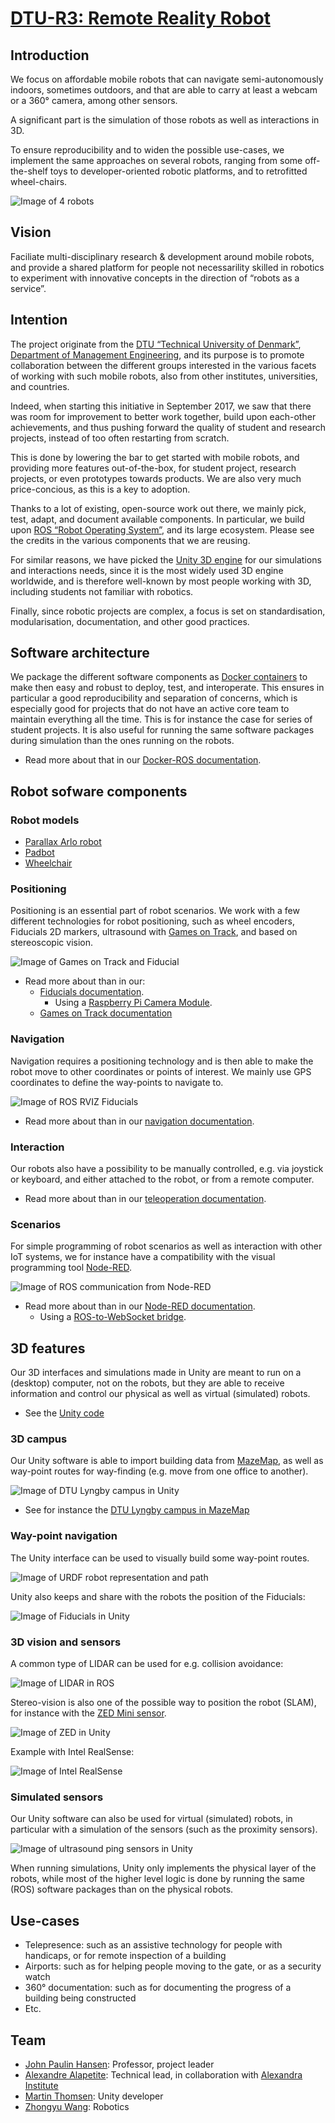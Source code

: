 # [DTU-R3: Remote Reality Robot](https://dtu-r3.github.io/)

## Introduction
We focus on affordable mobile robots that can navigate semi-autonomously indoors, sometimes outdoors,
and that are able to carry at least a webcam or a 360° camera, among other sensors.

A significant part is the simulation of those robots as well as interactions in 3D.

To ensure reproducibility and to widen the possible use-cases, we implement the same approaches on several robots,
ranging from some off-the-shelf toys to developer-oriented robotic platforms, and to retrofitted wheel-chairs.

![Image of 4 robots](images/4-robots.jpg)

## Vision
Faciliate multi-disciplinary research & development around mobile robots,
and provide a shared platform for people not necessarility skilled in robotics
to experiment with innovative concepts in the direction of “robots as a service”.

## Intention
The project originate from the [DTU “Technical University of Denmark”](http://www.dtu.dk/english/),
[Department of Management Engineering](http://www.man.dtu.dk/english),
and its purpose is to promote collaboration between the different groups interested in
the various facets of working with such mobile robots, also from other institutes, universities, and countries.

Indeed, when starting this initiative in September 2017, we saw that there was room for improvement to better work together,
build upon each-other achievements, and thus pushing forward the quality of student and research projects,
instead of too often restarting from scratch.

This is done by lowering the bar to get started with mobile robots,
and providing more features out-of-the-box,
for student project, research projects, or even prototypes towards products.
We are also very much price-concious, as this is a key to adoption.

Thanks to a lot of existing, open-source work out there, we mainly pick, test, adapt, and document available components.
In particular, we build upon [ROS “Robot Operating System”](http://www.ros.org/), and its large ecosystem.
Please see the credits in the various components that we are reusing.

For similar reasons, we have picked the [Unity 3D engine](https://unity3d.com/) for our simulations and interactions needs,
since it is the most widely used 3D engine worldwide, and is therefore well-known by most people working with 3D,
including students not familiar with robotics.

Finally, since robotic projects are complex, a focus is set on standardisation, modularisation, documentation,
and other good practices.

## Software architecture

We package the different software components as [Docker containers](https://www.docker.com/what-docker) to make then easy and robust to deploy, test, and interoperate. This ensures in particular a good reproducibility and separation of concerns, which is especially good for projects that do not have an active core team to maintain everything all the time.
This is for instance the case for series of student projects.
It is also useful for running the same software packages during simulation than the ones running on the robots.

* Read more about that in our [Docker-ROS documentation](https://github.com/DTU-R3/Docker-ROS).

## Robot sofware components

### Robot models

* [Parallax Arlo robot](https://github.com/DTU-R3/Docker-ROS/tree/master/r3-arlobot)
* [Padbot](https://github.com/DTU-R3/android_core/tree/dtu-r3/padbot)
* [Wheelchair](https://github.com/DTU-R3/Wheelchairduino-ROS)

### Positioning

Positioning is an essential part of robot scenarios.
We work with a few different technologies for robot positioning,
such as wheel encoders, Fiducials 2D markers, ultrasound with [Games on Track](http://www.gamesontrack.com/), and based on stereoscopic vision.

![Image of Games on Track and Fiducial](images/got-fiducial.jpg)

* Read more about than in our:
	* [Fiducials documentation](https://github.com/DTU-R3/Docker-ROS/tree/master/r3-fiducials).
		* Using a [Raspberry Pi Camera Module](https://github.com/DTU-R3/Docker-ROS/tree/master/r3-raspicam).
	* [Games on Track documentation](https://github.com/DTU-R3/GamesOnTrack-ROS)

### Navigation

Navigation requires a positioning technology and is then able to make the robot move to other coordinates or points of interest.
We mainly use GPS coordinates to define the way-points to navigate to.

![Image of ROS RVIZ Fiducials](images/rviz-fiducials.png)

* Read more about than in our [navigation documentation](https://github.com/DTU-R3/Docker-ROS/tree/master/r3-navigation).

### Interaction

Our robots also have a possibility to be manually controlled, e.g. via joystick or keyboard,
and either attached to the robot, or from a remote computer.

* Read more about than in our [teleoperation documentation](https://github.com/DTU-R3/Docker-ROS/tree/master/r3-teleop).

### Scenarios

For simple programming of robot scenarios as well as interaction with other IoT systems,
we for instance have a compatibility with the visual programming tool [Node-RED](https://nodered.org/).

![Image of ROS communication from Node-RED](images/ROS-Node-RED.png)

* Read more about than in our [Node-RED documentation](https://github.com/DTU-R3/Docker-ROS/tree/master/r3-node-red).
	* Using a [ROS-to-WebSocket bridge](https://github.com/DTU-R3/Docker-ROS/tree/master/r3-ws-bridge).

## 3D features

Our 3D interfaces and simulations made in Unity are meant to run on a (desktop) computer, not on the robots,
but they are able to receive information and control our physical as well as virtual (simulated) robots.

* See the [Unity code](https://github.com/DTU-R3/VRClient/tree/develop)

### 3D campus

Our Unity software is able to import building data from [MazeMap](https://www.mazemap.com/),
as well as way-point routes for way-finding (e.g. move from one office to another).

![Image of DTU Lyngby campus in Unity](images/Unity-campus.png)

* See for instance the [DTU Lyngby campus in MazeMap](https://use.mazemap.com/#campusid=89)

### Way-point navigation

The Unity interface can be used to visually build some way-point routes.

![Image of URDF robot representation and path](images/urdf-path.png)

Unity also keeps and share with the robots the position of the Fiducials:

![Image of Fiducials in Unity](images/Unity-fiducials.png)

### 3D vision and sensors

A common type of LIDAR can be used for e.g. collision avoidance:

![Image of LIDAR in ROS](images/ros-lidar.png)

Stereo-vision is also one of the possible way to position the robot (SLAM),
for instance with the [ZED Mini sensor](https://www.stereolabs.com/zed-mini/).

![Image of ZED in Unity](images/Unity-ZED.jpg)

Example with Intel RealSense:

![Image of Intel RealSense](images/Intel-RealSense.png)

### Simulated sensors

Our Unity software can also be used for virtual (simulated) robots,
in particular with a simulation of the sensors (such as the proximity sensors).

![Image of ultrasound ping sensors in Unity](images/Unity-virtual-sensor-ping.png)

When running simulations, Unity only implements the physical layer of the robots,
while most of the higher level logic is done by running the same (ROS) software packages
than on the physical robots.

## Use-cases

* Telepresence: such as an assistive technology for people with handicaps, or for remote inspection of a building
* Airports: such as for helping people moving to the gate, or as a security watch
* 360° documentation: such as for documenting the progress of a building being constructed
* Etc.

## Team

* [John Paulin Hansen](http://orbit.dtu.dk/en/persons/john-paulin-hansen(119e0e25-cbb9-478c-bee2-db6d2d9c4b90).html): Professor, project leader
* [Alexandre Alapetite](http://orbit.dtu.dk/en/persons/alexandre-alapetite(0ed01dd3-bd70-4977-b74d-98ebc70b6674).html): Technical lead, in collaboration with [Alexandra Institute](https://alexandra.dk/alexandre.alapetite)
* [Martin Thomsen](http://orbit.dtu.dk/en/persons/martin-thomsen(73982a22-25b9-42ae-9da6-9e7c3f981d97).html): Unity developer
* [Zhongyu Wang](http://orbit.dtu.dk/en/persons/zhongyu-wang(845b4243-b957-4817-b320-e1f22f04a8b2).html): Robotics

